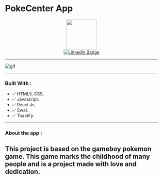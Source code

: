 # PokeCenter App
<div id="header" align="center">
  <img src="https://media.giphy.com/media/M9gbBd9nbDrOTu1Mqx/giphy.gif" width="100"/>
</div>

<div id="header" align="center">
  <div id="badges">
    <a href="https://www.linkedin.com/in/facundo-nahuel-godoy-55b533126">
      <img src="https://img.shields.io/badge/LinkedIn-blue?style=for-the-badge&logo=linkedin&logoColor=white" alt="LinkedIn Badge"/>
    </a>
  </div>
</div>

---

<img src="src/components/img/Compra.gif" alt="gif">

---
### Built With :

- :white_check_mark: HTML5, CSS.
- :white_check_mark: Javascript.
- :white_check_mark: React Js.
- :white_check_mark: Swal.
- :white_check_mark: Toastify.

---

### About the app :

<div>
  <h2>This project is based on the gameboy pokemon game. This game marks the childhood of many people and is a project made with love and dedication.</h2>
</div>